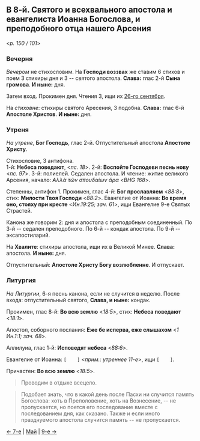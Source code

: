 
## В 8-й. Святого и всехвального апостола и евангелиста Иоанна Богослова, и преподобного отца нашего Арсения 

<*p. 150 / 101*>

### Вечерня

*Вечером* не стихословим. На **Господи воззвах** же ставим 6 стихов и поем 3 стихиры дня и 3 -- святого 
апостола. **Слава:** глас 2-й **Сына громова**. **И ныне:** дня.  

Затем вход. Прокимен дня. Чтения 3, ищи их [26-го сентября](../09_september/09_26_MES.ru.md).

На *стиховне*: стихиры святого Аресения, 3 подобна. **Слава:** глас 6-й **Апостоле Христов**. 
**И ныне:** дня. 

### Утреня

*На утрене*, **Бог Господь**, глас 2-й. Отпустительный апостола **Апостоле Христу**.  

Стихословие, 3 антифона.  
1-й: **Небеса поведают**, <*пс. 18*>. 
2-й: **Воспойте Господеви песнь нову** <*пс. 97*>. 
3-й: полиелей. 
Седален апостола. И чтение: житие великого Арсения, начало: *̓Αλλὰ τῶν σπουδαίων ἄρα* <*BHG 168*>. 

Степенны, антифон 1. Прокимен, глас 4-й: **Бог прославляем** <*88:8*>, стих: **Милости Твоя Господи** <*88:2*>.
Евангелие от Иоанна: **Во время оно, стояху при кресте** <*Ин.19:25; зач. 61*>, ищи Евангелие 9-е Святых Страстей. 

Канона же говорим 2: дня и апостола с преподобным соединенный. 
По 3-й -- седален преподобного. 
По 6-й -- кондак апостола. 
По 9-й -- эксапостиларий. 

На **Хвалите**: стихиры апостола, ищи их в Великой Минее. **Слава:** апостола. **И ныне:** дня. 

Отпустительный: **Апостоле Христу Богу возлюбленне**. И отпускает. 

### Литургия

*На Литургии*, 6-я песнь канона, если не случится в неделю. 
После входа: отпустительный святого, **Слава, и ныне:** кондак.   

Прокимен, глас 8-й: **Во всю землю** <*18:5*>, стих: **Небеса поведают** <*18:1*>.
 
Апостол, соборного послания: **Еже бе исперва, еже слышахом** <*1 Ин.1:1; зач. 68*>. 

Аллилуиа, глас 1-й: **Исповедят небеса** <*88:6*>. 
 
Евангелие от Иоанна: `[    ]` <*прим.: утреннее 11-е*>, ищи `[    ]`. 
 
Причастен: **Во всю землю** <*18:5*>. 

> Проводим в отдыхе всецело.

> Подобает знать, что в какой день после Пасхи ни случится память Богослова: хоть в Преполовение, 
> хоть на Вознесение, -- не пропускается, но поется его последование вместе с последованием дня, 
> как сказано. Также и если иного празднуемого апостола случится память -- не пропускается.  

[← 7-е](05_07_MES.ru.md) | [Май](README.md#8-й) | [9-е →](05_09_MES.ru.md)
